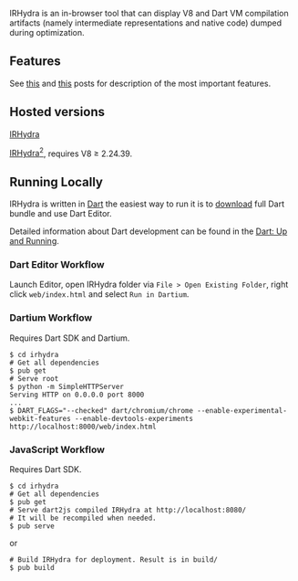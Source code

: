 IRHydra is an in-browser tool that can display V8 and Dart VM compilation
artifacts (namely intermediate representations and native code) dumped during
optimization.

## Features

See [this](http://mrale.ph/blog/2013/02/17/release-the-irhydra.html) and [this](http://mrale.ph/blog/2014/01/28/prerelease-irhydra2.html) posts for description of the most important features.

## Hosted versions

[IRHydra](http://mrale.ph/irhydra/1/)

[IRHydra<sup>2</sup>](http://mrale.ph/irhydra/2/), requires V8 &ge;	2.24.39.

## Running Locally

IRHydra is written in [Dart](http://dartlang.org) the easiest way to run it is to [download](https://www.dartlang.org/tools/download.html) full Dart bundle and use Dart Editor. 

Detailed information about Dart development can be found in the [Dart: Up and Running](https://www.dartlang.org/docs/dart-up-and-running/).

### Dart Editor Workflow 

Launch Editor, open IRHydra folder via `File > Open Existing Folder`, right click `web/index.html` and select `Run in Dartium`.

### Dartium Workflow

Requires Dart SDK and Dartium.

    $ cd irhydra
    # Get all dependencies
    $ pub get
    # Serve root
    $ python -m SimpleHTTPServer
    Serving HTTP on 0.0.0.0 port 8000
    ...
    $ DART_FLAGS="--checked" dart/chromium/chrome --enable-experimental-webkit-features --enable-devtools-experiments http://localhost:8000/web/index.html
    
### JavaScript Workflow

Requires Dart SDK.

    $ cd irhydra
    # Get all dependencies
    $ pub get
    # Serve dart2js compiled IRHydra at http://localhost:8080/
    # It will be recompiled when needed.
    $ pub serve

or  
  
    # Build IRHydra for deployment. Result is in build/ 
    $ pub build
